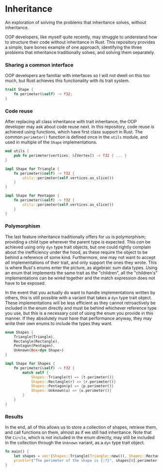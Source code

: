 # Inheritance
An exploration of solving the problems that inheritance solves, without inheritance.

OOP developers, like myself quite recently, may struggle to understand how to structure their code
without inheritance in Rust. This repository provides a simple, bare bones example of one approach,
identifying the three problems that inheritance traditionally solves, and solving them separately.

### Sharing a common interface
OOP developers are familiar with interfaces so I will not dwell on this too much, but Rust achieves
this functionality with its trait system.
```rust
trait Shape {
    fn perimeter(&self) -> f32;
}
```

### Code reuse
After replacing all class inheritance with trait inheritance, the OOP developer may ask about code reuse next.
In this repository, code reuse is achieved using functions, which have first class support in Rust. The common `perimeter()`
function is defined once in the `utils` module, and used in multiple of the `Shape` implementations.
```rust
mod utils {
    pub fn perimeter(vertices: &[Vertex]) -> f32 { ... }
}
```
```rust
impl Shape for Triangle {
    fn perimeter(&self) -> f32 {
        utils::perimeter(self.vertices.as_slice())
    }
}
```
```rust
impl Shape for Pentagon {
    fn perimeter(&self) -> f32 {
        utils::perimeter(self.vertices.as_slice())
    }
}
```

### Polymorphism
The last feature inheritance traditionally offers for us is polymorphism; providing
a child type wherever the parent type is expected. This *can* be achieved using only `dyn` type trait objects,
but one could rightly complain about the inefficiency under the hood, as these require the object to be behind
a reference of some kind. Furthermore, one may not want to accept *all* implementations of their trait, and only
support the ones they wrote. This is where Rust's enums enter the picture, as algebraic sum data types. Using an enum
that implements the same trait as the "children", all the "children's" implementations can be wired together and the
match expression does not have to be exposed.

In the event that you actually do want to handle implementations written by others,
this is still possible with a variant that takes a `dyn` type trait object. These implementations
will be less efficient as they cannot retroactively be included in the enum directly and must be behind
whichever reference type you use, but this is a necessary cost of using the enum you provide in this manner.
If they absolutely must have that performance anyway, they may write their own enums to include the types they want.
```rust
enum Shapes {
    Triangle(Triangle),
    Rectangle(Rectangle),
    Pentagon(Pentagon),
    Unknown(Box<dyn Shape>)
}

impl Shape for Shapes {
    fn perimeter(&self) -> f32 {
        match self {
            Shapes::Triangle(t) => {t.perimeter()}
            Shapes::Rectangle(r) => {r.perimeter()}
            Shapes::Pentagon(p) => {p.perimeter()}
            Shapes::Unknown(u) => {u.perimeter()}
        }
    }
}
```

### Results
In the end, all of this allows us to store a collection of shapes, retrieve them, and call functions on them,
almost as if we still had inheritance. Note that the `Circle`, which is not included in the enum directly, may still
be included in the collection through the `Unknown` variant, as a `dyn` type trait object.
```rust
fn main() {
    let shapes = vec!(Shapes::Triangle(Triangle::new()), Shapes::Rectangle(Rectangle::new()), Shapes::Unknown(Box::new(Circle::new())));
    println!("The perimeter of the shape is {:?}", shapes[0].perimeter());
}
```
